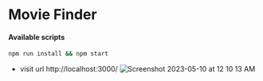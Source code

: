 

# Movie Finder 

 
#### Available scripts

```sh
npm run install && npm start
```

- visit url http://localhost:3000/
![Screenshot 2023-05-10 at 12 10 13 AM](https://github.com/ashishva/react-search-movies/assets/2153396/89e4fa9d-fcc8-48d9-b054-87501cdd64b1)
